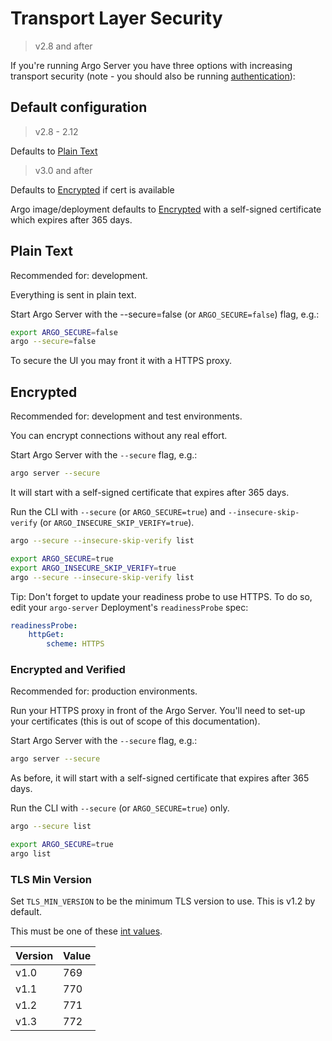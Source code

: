 # Transport Layer Security

> v2.8 and after

If you're running Argo Server you have three options with increasing transport security (note - you should also be
running [authentication](argo-server.md#auth-mode)):

## Default configuration

> v2.8 - 2.12

Defaults to [Plain Text](#plain-text)

> v3.0 and after

Defaults to [Encrypted](#encrypted) if cert is available

Argo image/deployment defaults to [Encrypted](#encrypted) with a self-signed certificate which expires after 365 days.

## Plain Text

Recommended for: development.

Everything is sent in plain text.

Start Argo Server with the --secure=false (or `ARGO_SECURE=false`) flag, e.g.:

```bash
export ARGO_SECURE=false
argo --secure=false
```

To secure the UI you may front it with a HTTPS proxy.

## Encrypted

Recommended for: development and test environments.

You can encrypt connections without any real effort.

Start Argo Server with the `--secure` flag, e.g.:

```bash
argo server --secure
```

It will start with a self-signed certificate that expires after 365 days.

Run the CLI with `--secure` (or `ARGO_SECURE=true`) and `--insecure-skip-verify` (or `ARGO_INSECURE_SKIP_VERIFY=true`).

```bash
argo --secure --insecure-skip-verify list
```

```bash
export ARGO_SECURE=true
export ARGO_INSECURE_SKIP_VERIFY=true
argo --secure --insecure-skip-verify list
```

Tip: Don't forget to update your readiness probe to use HTTPS. To do so, edit your `argo-server`
Deployment's `readinessProbe` spec:

```yaml
readinessProbe:
    httpGet: 
        scheme: HTTPS
```

### Encrypted and Verified

Recommended for: production environments.

Run your HTTPS proxy in front of the Argo Server. You'll need to set-up your certificates (this is out of scope of this
documentation).

Start Argo Server with the `--secure` flag, e.g.:

```bash
argo server --secure
```

As before, it will start with a self-signed certificate that expires after 365 days.

Run the CLI with `--secure` (or `ARGO_SECURE=true`) only.

```bash
argo --secure list
```

```bash
export ARGO_SECURE=true
argo list
```

### TLS Min Version

Set `TLS_MIN_VERSION` to be the minimum TLS version to use. This is v1.2 by default.

This must be one of these [int values](https://golang.org/pkg/crypto/tls/).

| Version | Value |
|---|---|
| v1.0 | 769 |
| v1.1 | 770 |
| v1.2 | 771 |
| v1.3 | 772 |
